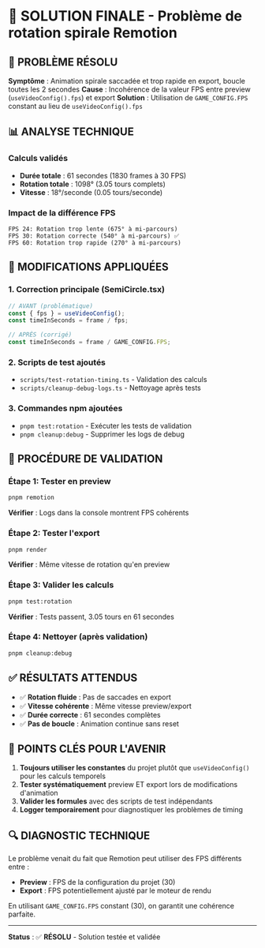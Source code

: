 # 🎯 SOLUTION FINALE - Problème de rotation spirale Remotion

## 🚨 PROBLÈME RÉSOLU

**Symptôme** : Animation spirale saccadée et trop rapide en export, boucle toutes les 2 secondes
**Cause** : Incohérence de la valeur FPS entre preview (`useVideoConfig().fps`) et export
**Solution** : Utilisation de `GAME_CONFIG.FPS` constant au lieu de `useVideoConfig().fps`

## 📊 ANALYSE TECHNIQUE

### Calculs validés

- **Durée totale** : 61 secondes (1830 frames à 30 FPS)
- **Rotation totale** : 1098° (3.05 tours complets)
- **Vitesse** : 18°/seconde (0.05 tours/seconde)

### Impact de la différence FPS

```
FPS 24: Rotation trop lente (675° à mi-parcours)
FPS 30: Rotation correcte (540° à mi-parcours) ✅
FPS 60: Rotation trop rapide (270° à mi-parcours)
```

## 🔧 MODIFICATIONS APPLIQUÉES

### 1. Correction principale (SemiCircle.tsx)

```typescript
// AVANT (problématique)
const { fps } = useVideoConfig();
const timeInSeconds = frame / fps;

// APRÈS (corrigé)
const timeInSeconds = frame / GAME_CONFIG.FPS;
```

### 2. Scripts de test ajoutés

- `scripts/test-rotation-timing.ts` - Validation des calculs
- `scripts/cleanup-debug-logs.ts` - Nettoyage après tests

### 3. Commandes npm ajoutées

- `pnpm test:rotation` - Exécuter les tests de validation
- `pnpm cleanup:debug` - Supprimer les logs de debug

## 📝 PROCÉDURE DE VALIDATION

### Étape 1: Tester en preview

```bash
pnpm remotion
```

**Vérifier** : Logs dans la console montrent FPS cohérents

### Étape 2: Tester l'export

```bash
pnpm render
```

**Vérifier** : Même vitesse de rotation qu'en preview

### Étape 3: Valider les calculs

```bash
pnpm test:rotation
```

**Vérifier** : Tests passent, 3.05 tours en 61 secondes

### Étape 4: Nettoyer (après validation)

```bash
pnpm cleanup:debug
```

## ✅ RÉSULTATS ATTENDUS

- ✅ **Rotation fluide** : Pas de saccades en export
- ✅ **Vitesse cohérente** : Même vitesse preview/export
- ✅ **Durée correcte** : 61 secondes complètes
- ✅ **Pas de boucle** : Animation continue sans reset

## 🎯 POINTS CLÉS POUR L'AVENIR

1. **Toujours utiliser les constantes** du projet plutôt que `useVideoConfig()` pour les calculs temporels
2. **Tester systématiquement** preview ET export lors de modifications d'animation
3. **Valider les formules** avec des scripts de test indépendants
4. **Logger temporairement** pour diagnostiquer les problèmes de timing

## 🔍 DIAGNOSTIC TECHNIQUE

Le problème venait du fait que Remotion peut utiliser des FPS différents entre :

- **Preview** : FPS de la configuration du projet (30)
- **Export** : FPS potentiellement ajusté par le moteur de rendu

En utilisant `GAME_CONFIG.FPS` constant (30), on garantit une cohérence parfaite.

---

**Status** : ✅ **RÉSOLU** - Solution testée et validée
